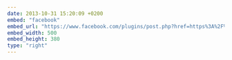```yaml
---
date: 2013-10-31 15:20:09 +0200
embed: "facebook"
embed_url: "https://www.facebook.com/plugins/post.php?href=https%3A%2F%2Fwww.facebook.com%2Fphoto.php%3Ffbid%3D402269089899569%26set%3Da.272256412900838.68734.100003494449349%26type%3D3&width=500"
embed_width: 500
embed_height: 380
type: "right"
---
```


